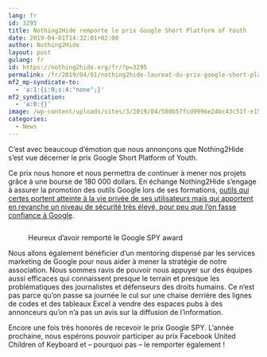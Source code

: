 ```yaml
---
lang: fr 
id: 3295
title: Nothing2Hide remporte le prix Google Short Platform of Youth
date: 2019-04-01T14:32:01+02:00
author: Nothing2Hide
layout: post
gulang: fr 
id: https://nothing2hide.org/fr/?p=3295
permalink: /fr/2019/04/01/nothing2hide-laureat-du-prix-google-short-platform-youth/
mf2_mp-syndicate-to:
  - 'a:1:{i:0;s:4:"none";}'
mf2_syndication:
  - 'a:0:{}'
image: /wp-content/uploads/sites/3/2019/04/580b57fcd9996e24bc43c51f-e1560988225134.png
categories:
  - News
---
```

C&rsquo;est avec beaucoup d&rsquo;émotion que nous annonçons que Nothing2Hide s&rsquo;est vue décerner le prix Google Short Platform of Youth.

<!--more-->

Ce prix nous honore et nous permettra de continuer à mener nos projets grâce à une bourse de 180 000 dollars. En échange Nothing2Hide s&rsquo;engage à assurer la promotion des outils Google lors de ses formations, [outils qui certes portent atteinte à la vie privée de ses utilisateurs mais qui apportent en revanche un niveau de sécurité très élevé, pour peu que l&rsquo;on fasse confiance à Google](https://nothing2hide.org/fr/2019/01/16/il-ny-a-aucun-probleme-ni-avec-facebook-ni-avec-google/). <figure class="wp-block-image">

<img src="https://nothing2hide.org/fr/wp-content/uploads/sites/3/2019/01/google_logo_animatedl.gif" alt="" class="wp-image-2636" /> <figcaption>Heureux d&rsquo;avoir remporté le Google SPY award</figcaption></figure> 

Nous allons également bénéficier d&rsquo;un mentoring dispensé par les services marketing de Google pour nous aider à mener la stratégie de notre association. Nous sommes ravis de pouvoir nous appuyer sur des équipes aussi efficaces qui connaissent presque le terrain et presque les problématiques des journalistes et défenseurs des droits humains. Ce n&rsquo;est pas parce qu&rsquo;on passe sa journée le cul sur une chaise derrière des lignes de codes et des tableaux Excel à vendre des espaces pubs à des annonceurs qu&rsquo;on n&rsquo;a pas un avis sur la diffusion de l&rsquo;information.

Encore une fois très honorés de recevoir le prix Google SPY. L&rsquo;année prochaine, nous espérons pouvoir participer au prix Facebook United Children of Keyboard et &#8211; pourquoi pas &#8211; le remporter également !